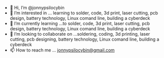 - 👋 Hi, I’m @jonnypsilocybin
- 👀 I’m interested in ... learning to solder, code, 3d print, laser cutting, pcb design, battery technology, Linux comand line, building a cyberdeck
- 🌱 I’m currently learning ...to solder, code, 3d print, laser cutting, pcb design, battery technology, Linux comand line, building a cyberdeck
- 💞️ I’m looking to collaborate on ...soldering, coding, 3d printing, laser cutting, pcb designing, battery technology, Linux comand line, building a cyberdeck
- 📫 How to reach me ... jonnypsilocybin@gmail.com

<!---
jonnypsilocybin/jonnypsilocybin is a ✨ special ✨ repository because its `README.md` (this file) appears on your GitHub profile.
You can click the Preview link to take a look at your changes.
--->
